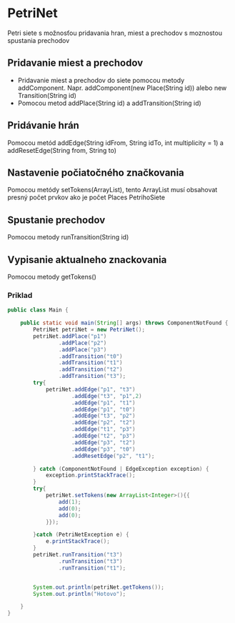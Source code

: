 # PetriNet
Petri siete s možnosťou pridavania hran, miest a prechodov s moznostou spustania prechodov

## Pridavanie miest a prechodov
* Pridavanie miest a prechodov do siete pomocou metody addComponent.
Napr. addComponent(new Place(String id)) alebo new Transition(String id)
* Pomocou metod addPlace(String id) a addTransition(String id)

## Pridávanie hrán
Pomocou metód addEdge(String idFrom, String idTo, int multiplicity = 1) a addResetEdge(String from, String to)


## Nastavenie počiatočného značkovania
Pomocou metódy setTokens(ArrayList<Integer>), tento ArrayList musí obsahovat presný počet prvkov ako je počet Places PetrihoSiete


## Spustanie prechodov
Pomocou metody runTransition(String id)

## Vypisanie aktualneho znackovania
Pomocou metody getTokens()

### Priklad
```java
public class Main {

    public static void main(String[] args) throws ComponentNotFound {
        PetriNet petriNet = new PetriNet();
        petriNet.addPlace("p1")
                .addPlace("p2")
                .addPlace("p3")
                .addTransition("t0")
                .addTransition("t1")
                .addTransition("t2")
                .addTransition("t3");
        try{
            petriNet.addEdge("p1", "t3")
                    .addEdge("t3", "p1",2)
                    .addEdge("p1", "t1")
                    .addEdge("p1", "t0")
                    .addEdge("t3", "p2")
                    .addEdge("p2", "t2")
                    .addEdge("t1", "p3")
                    .addEdge("t2", "p3")
                    .addEdge("p3", "t2")
                    .addEdge("p3", "t0")
                    .addResetEdge("p2", "t1");

        } catch (ComponentNotFound | EdgeException exception) {
            exception.printStackTrace();
        }
        try{
            petriNet.setTokens(new ArrayList<Integer>(){{
                add(1);
                add(0);
                add(0);
            }});

        }catch (PetriNetException e) {
            e.printStackTrace();
        }
        petriNet.runTransition("t3")
                .runTransition("t3")
                .runTransition("t1");


        System.out.println(petriNet.getTokens());
        System.out.println("Hotovo");

    }
}


```
